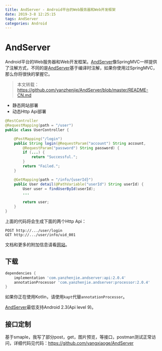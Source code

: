 ```yaml
---
title: AndServer - Android平台的Web服务器和Web开发框架
date: 2019-3-8 12:25:15
tags: AndServer
categories: Android
---
```

# AndServer

Android平台的Web服务器和Web开发框架。[AndServer](https://github.com/yanzhenjie/AndServer)像SpringMVC一样提供了注解方式，不同的是[AndServer](https://github.com/yanzhenjie/AndServer)基于编译时注解，如果你使用过SpringMVC，那么你将很快的掌握它。

>本文转载：https://github.com/yanzhenjie/AndServer/blob/master/README-CN.md

* 静态网站部署
* 动态Http Api部署

```java
@RestController
@RequestMapping(path = "/user")
public class UserController {

    @PostMapping("/login")
    public String login(@RequestParam("account") String account, 
        @RequestParam("password") String password) {
        if (...) {
            return "Successful.";
        }
        return "Failed.";
    }

    @GetMapping(path = "/info/{userId}")
    public User detail(@PathVariable("userId") String userId) {
        User user = findUserById(userId);
        ...

        return user;
    }
}
```

上面的代码将会生成下面的两个Http Api：
```text
POST http://.../user/login
GET http://.../user/info/uid_001
```

文档和更多的附加信息请看[网站](https://www.yanzhenjie.com/AndServer)。

## 下载
```groovy
dependencies {
    implementation 'com.yanzhenjie.andserver:api:2.0.4'
    annotationProcessor 'com.yanzhenjie.andserver:processor:2.0.4'
}
```

如果你正在使用Kotlin，请使用`kapt`代替`annotationProcessor`。

[AndServer](https://github.com/yanzhenjie/AndServer)最低支持Android 2.3(Api level 9)。

## 接口定制
基于smaple，我写了部分post，get，图片预览，等接口，postman测试正常访问，详细代码见代码：https://github.com/yangxiaoge/AndServer